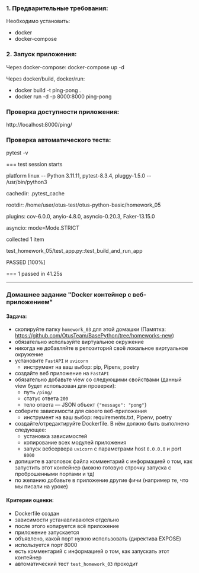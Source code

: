 ### 1. Предварительные требования:
Необходимо установить:
- docker
- docker-compose

### 2. Запуск приложения:

Через docker-compose: docker-compose up -d

Через docker/build, docker/run:

- docker build -t ping-pong .
- docker run -d -p 8000:8000 ping-pong

### Проверка доступности приложения:
http://localhost:8000/ping/

### Проверка автоматического теста:
pytest -v

=== test session starts  

platform linux -- Python 3.11.11, pytest-8.3.4, pluggy-1.5.0 -- /usr/bin/python3  

cachedir: .pytest_cache  

rootdir: /home/user/otus-test/otus-python-basic/homework_05  

plugins: cov-6.0.0, anyio-4.8.0, asyncio-0.20.3, Faker-13.15.0  

asyncio: mode=Mode.STRICT  

collected 1 item  


test_homework_05/test_app.py::test_build_and_run_app  

PASSED [100%]  

=== 1 passed in 41.25s   

---

### Домашнее задание "Docker контейнер c веб-приложением"
#### Задача:
- скопируйте папку `homework_03` для этой домашки 
  (Памятка: https://github.com/OtusTeam/BasePython/tree/homeworks-new)
- обязательно используйте виртуальное окружение
- никогда не добавляйте в репозиторий своё локальное виртуальное окружение
- установите `FastAPI` и `uvicorn`
    - инструмент на ваш выбор: pip, Pipenv, poetry
- создайте веб приложение на `FastAPI`
- обязательно добавьте view со следующими свойствами 
  (данный view будет использован для проверки):
    - путь `/ping/`
    - статус ответа `200`
    - тело ответа — JSON объект `{"message": "pong"}`
- соберите зависимости для своего веб-приложения
    - инструмент на ваш выбор: requirements.txt, Pipenv, poetry
- создайте/отредактируйте Dockerfile. В нём должно быть выполнено следующее:
    - установка зависимостей
    - копирование всех модулей приложения
    - запуск вебсервера `uvicorn` c параметрами host `0.0.0.0` и port `8000`
- допишите в заголовок файла комментарий с информацией о том, как запустить этот контейнер 
  (можно готовую строчку запуска с проброшенными портами и тд)
- по желанию добавьте в приложение другие фичи (например те, что мы писали на уроке)
#### Критерии оценки:
- Dockerfile создан
- зависимости устанавливаются отдельно
- после этого копируется всё приложение
- приложение запускается
- объявлено, какой порт нужно использовать (директива EXPOSE)
- используется порт 8000
- есть комментарий с информацией о том, как запускать этот контейнер
- автоматический тест `test_homework_03` проходит
